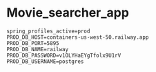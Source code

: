 # Movie_searcher_app

```properties
spring_profiles_active=prod
PROD_DB_HOST=containers-us-west-50.railway.app
PROD_DB_PORT=5895
PROD_DB_NAME=railway
PROD_DB_PASSWORD=v1OLYHaEYgTfolx9U1rV
PROD_DB_USERNAME=postgres
```
